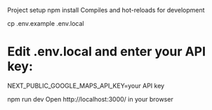 Project setup
npm install
Compiles and hot-reloads for development

cp .env.example .env.local
# Edit .env.local and enter your API key:
NEXT_PUBLIC_GOOGLE_MAPS_API_KEY=your API key

npm run dev
Open http://localhost:3000/ in your browser